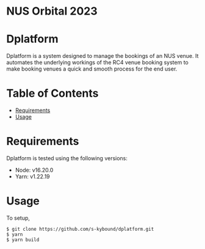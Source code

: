 # **NUS Orbital 2023**

# Dplatform

Dplatform is a system designed to manage the bookings of an NUS venue. It automates the underlying workings of the RC4 venue booking system to make booking venues a quick and smooth process for the end user.

# Table of Contents

- [Requirements](#requirements)
- [Usage](#usage)

# Requirements

Dplatform is tested using the following versions:

- Node: v16.20.0
- Yarn: v1.22.19

# Usage

To setup,

```{.}
$ git clone https://github.com/s-kybound/dplatform.git
$ yarn
$ yarn build
```